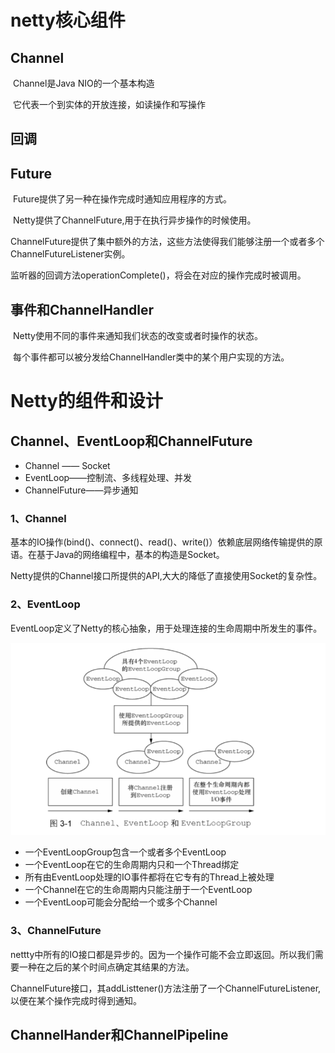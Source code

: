 # netty核心组件

## Channel

​	Channel是Java NIO的一个基本构造

​	它代表一个到实体的开放连接，如读操作和写操作

## 回调

## Future

​	Future提供了另一种在操作完成时通知应用程序的方式。

​	Netty提供了ChannelFuture,用于在执行异步操作的时候使用。

​	ChannelFuture提供了集中额外的方法，这些方法使得我们能够注册一个或者多个ChannelFutureListener实例。

​	监听器的回调方法operationComplete()，将会在对应的操作完成时被调用。

## 事件和ChannelHandler

​	Netty使用不同的事件来通知我们状态的改变或者时操作的状态。

​	每个事件都可以被分发给ChannelHandler类中的某个用户实现的方法。

# Netty的组件和设计

## Channel、EventLoop和ChannelFuture

*  Channel —— Socket
* EventLoop——控制流、多线程处理、并发
* ChannelFuture——异步通知

### 1、Channel

​	基本的IO操作(bind()、connect()、read()、write()）依赖底层网络传输提供的原语。在基于Java的网络编程中，基本的构造是Socket。

​	Netty提供的Channel接口所提供的API,大大的降低了直接使用Socket的复杂性。

### 2、EventLoop

​	EventLoop定义了Netty的核心抽象，用于处理连接的生命周期中所发生的事件。

![1552184121310](.\img\netty1.png)

* 一个EventLoopGroup包含一个或者多个EventLoop
* 一个EventLoop在它的生命周期内只和一个Thread绑定
* 所有由EventLoop处理的IO事件都将在它专有的Thread上被处理
* 一个Channel在它的生命周期内只能注册于一个EventLoop
* 一个EventLoop可能会分配给一个或多个Channel

### 3、ChannelFuture

​	nettty中所有的IO接口都是异步的。因为一个操作可能不会立即返回。所以我们需要一种在之后的某个时间点确定其结果的方法。

​	ChannelFuture接口，其addListtener()方法注册了一个ChannelFutureListener,以便在某个操作完成时得到通知。

## ChannelHander和ChannelPipeline

